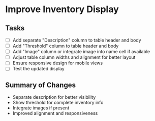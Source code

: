 # Improve Inventory Display

## Tasks
- [ ] Add separate "Description" column to table header and body
- [ ] Add "Threshold" column to table header and body
- [ ] Add "Image" column or integrate image into name cell if available
- [ ] Adjust table column widths and alignment for better layout
- [ ] Ensure responsive design for mobile views
- [ ] Test the updated display

## Summary of Changes
- Separate description for better visibility
- Show threshold for complete inventory info
- Integrate images if present
- Improved alignment and responsiveness

